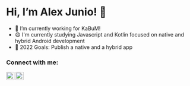 # Hi, I’m  Alex Junio! 👋

- 🔭 I’m currently working for KaBuM!
- 😄 I'm currently studying Javascript and Kotlin focused on native and hybrid Android development
- 🤗 2022 Goals: Publish a native and a hybrid app

### Connect with me:
[<img align="left" alt="esdras-xavier | LinkedIn" width="22px" src="https://cdn.jsdelivr.net/npm/simple-icons@v3/icons/linkedin.svg" />][linkedin]
[<img align="left" alt="Esdras Xavier | Instagram" width="22px" src="https://cdn.jsdelivr.net/npm/simple-icons@v3/icons/instagram.svg" />][instagram]

<br />

[instagram]: https://www.instagram.com/ajuniordx/
[linkedin]: https://www.linkedin.com/in/ux-alexjunio
